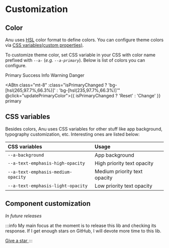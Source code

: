 <script setup lang="ts">
import { useCssVar } from '@vueuse/core'
import { computed, onMounted } from 'vue';

const primaryColor = useCssVar('--a-primary')
const vpBrandHue = useCssVar('--vp-brand-hue')
const isPrimaryChanged = computed(() => !primaryColor.value.startsWith('265'))

const updatePrimaryColor = () => {
    // To update the look & feel of whole template, update VitePress primary color as well
    vpBrandHue.value = isPrimaryChanged.value ? '265' : '235'

    primaryColor.value = `${isPrimaryChanged.value ? '265' : '235'}, 97.7%, 66.3%`
}
</script>

# Customization

## Color

Anu uses [HSL](https://developer.mozilla.org/en-US/docs/Web/CSS/color_value/hsl) color format to define colors. You can configure theme colors via [CSS variables(custom properties)](https://developer.mozilla.org/en-US/docs/Web/CSS/Using_CSS_custom_properties).

To customize theme color, set CSS variable in your CSS with color name prefixed with `--a-` (_e.g. `--a-primary`_). Below is list of colors you can configure.

<div class="flex all-me-6">
    <ACard variant="fill" color="primary" class="rounded-2xl shadow-2xl shadow-primary shadow-opacity-40 w-26 h-26 font-semibold grid place-items-center">Primary</ACard>
    <ACard variant="fill" color="success" class="rounded-2xl shadow-2xl shadow-success shadow-opacity-40 w-26 h-26 font-semibold grid place-items-center">Success</ACard>
    <ACard variant="fill" color="info" class="rounded-2xl shadow-2xl shadow-info shadow-opacity-40 w-26 h-26 font-semibold grid place-items-center">Info</ACard>
    <ACard variant="fill" color="warning" class="rounded-2xl shadow-2xl shadow-warning shadow-opacity-40 w-26 h-26 font-semibold grid place-items-center">Warning</ACard>
    <ACard variant="fill" color="danger" class="rounded-2xl shadow-2xl shadow-danger shadow-opacity-40 w-26 h-26 font-semibold grid place-items-center">Danger</ACard>
</div>

<ABtn class="mt-8" :class="isPrimaryChanged ? 'bg-[hsl(265,97.7%,66.3%)]' : 'bg-[hsl(235,97.7%,66.3%)]'" @click="updatePrimaryColor">{{ isPrimaryChanged ? 'Reset' : 'Change' }} primary</ABtn>

## CSS variables

Besides colors, Anu uses CSS variables for other stuff like app background, typography customization, etc. Interesting ones are listed below:

| CSS variables                      | Usage                        |
| :--------------------------------- | :--------------------------- |
| `--a-background`                   | App background               |
| `--a-text-emphasis-high-opacity`   | High priority text opacity   |
| `--a-text-emphasis-medium-opacity` | Medium priority text opacity |
| `--a-text-emphasis-light-opacity`  | Low priority text opacity    |

## Component customization

_In future releases_

:::info
My main focus at the moment is to release this lib and checking its response. If I get enough stars on GitHub, I will devote more time to this lib.

<a class="!hover:opacity-100 !no-underline" href="https://github.com/jd-solanki/anu" rel="noopener noreferrer" target="_blank">
    <ABtn class="text-sm my-2" icon="i-bx-star" variant="light" href="https://github.com/jd-solanki/anu" tag="a">
        Give a star
    </ABtn>
</a>
:::
